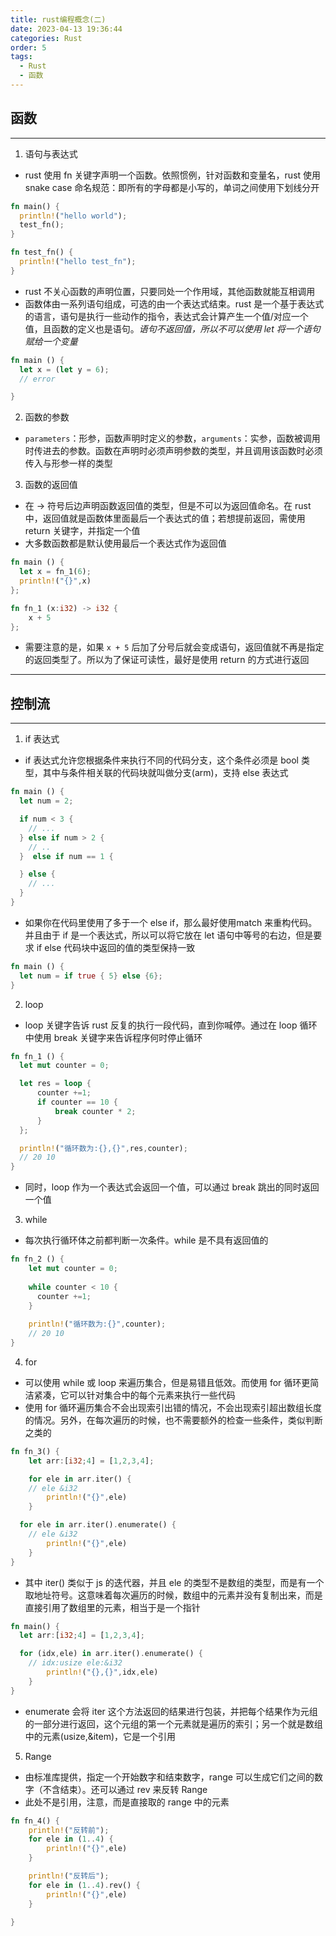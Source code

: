 ```yaml
---
title: rust编程概念(二)
date: 2023-04-13 19:36:44
categories: Rust
order: 5
tags:
  - Rust
  - 函数
---
```


## 函数
---
1. 语句与表达式
- rust 使用 fn 关键字声明一个函数。依照惯例，针对函数和变量名，rust 使用 snake case 命名规范：即所有的字母都是小写的，单词之间使用下划线分开

```rs
fn main() {
  println!("hello world");
  test_fn();
}

fn test_fn() {
  println!("hello test_fn");
}
```

- rust 不关心函数的声明位置，只要同处一个作用域，其他函数就能互相调用
- 函数体由一系列语句组成，可选的由一个表达式结束。rust 是一个基于表达式的语言，语句是执行一些动作的指令，表达式会计算产生一个值/对应一个值，且函数的定义也是语句。*语句不返回值，所以不可以使用 let 将一个语句赋给一个变量*

```rs
fn main () {
  let x = (let y = 6);
  // error

}
```

2. 函数的参数
- `parameters`：形参，函数声明时定义的参数，`arguments`：实参，函数被调用时传进去的参数。函数在声明时必须声明参数的类型，并且调用该函数时必须传入与形参一样的类型

3. 函数的返回值
- 在 -> 符号后边声明函数返回值的类型，但是不可以为返回值命名。在 rust 中，返回值就是函数体里面最后一个表达式的值；若想提前返回，需使用 return 关键字，并指定一个值
- 大多数函数都是默认使用最后一个表达式作为返回值

```rs
fn main () {
  let x = fn_1(6);
  println!("{}",x)
};

fn fn_1 (x:i32) -> i32 {
    x + 5
};
```
- 需要注意的是，如果 `x + 5` 后加了分号后就会变成语句，返回值就不再是指定的返回类型了。所以为了保证可读性，最好是使用 return 的方式进行返回
---
## 控制流
---
1. if 表达式
- if 表达式允许您根据条件来执行不同的代码分支，这个条件必须是 bool 类型，其中与条件相关联的代码块就叫做分支(arm)，支持 else 表达式

```rs
fn main () {
  let num = 2;

  if num < 3 {
    // ...
  } else if num > 2 {
    // ..
  }  else if num == 1 {

  } else {
    // ...
  }
}
```
- 如果你在代码里使用了多于一个 else if，那么最好使用match 来重构代码。并且由于 if 是一个表达式，所以可以将它放在 let 语句中等号的右边，但是要求 if else 代码块中返回的值的类型保持一致

```rs
fn main () {
  let num = if true { 5} else {6};
}
```

2. loop
- loop 关键字告诉 rust 反复的执行一段代码，直到你喊停。通过在 loop 循环中使用 break 关键字来告诉程序何时停止循环

```rs
fn fn_1 () {
  let mut counter = 0;

  let res = loop {
      counter +=1;
      if counter == 10 {
          break counter * 2;
      }
  };

  println!("循环数为:{},{}",res,counter);
  // 20 10
}
```

- 同时，loop 作为一个表达式会返回一个值，可以通过 break 跳出的同时返回一个值

3. while
- 每次执行循环体之前都判断一次条件。while 是不具有返回值的

```rs
fn fn_2 () {
    let mut counter = 0;
  
    while counter < 10 {
      counter +=1;
    }
  
    println!("循环数为:{}",counter);
    // 20 10
}
```

4. for
- 可以使用 while 或 loop 来遍历集合，但是易错且低效。而使用 for 循环更简洁紧凑，它可以针对集合中的每个元素来执行一些代码
- 使用 for 循环遍历集合不会出现索引出错的情况，不会出现索引超出数组长度的情况。另外，在每次遍历的时候，也不需要额外的检查一些条件，类似判断之类的

```rs
fn fn_3() {
	let arr:[i32;4] = [1,2,3,4];

	for ele in arr.iter() {
    // ele &i32
		println!("{}",ele)
	}

  for ele in arr.iter().enumerate() {
    // ele &i32
		println!("{}",ele)
	}
}
```
- 其中 iter() 类似于 js 的迭代器，并且 ele 的类型不是数组的类型，而是有一个取地址符号。这意味着每次遍历的时候，数组中的元素并没有复制出来，而是直接引用了数组里的元素，相当于是一个指针

```rs
fn main() {
  let arr:[i32;4] = [1,2,3,4];

  for (idx,ele) in arr.iter().enumerate() {
    // idx:usize ele:&i32
		println!("{},{}",idx,ele)
	}
}
```
- enumerate 会将 iter 这个方法返回的结果进行包装，并把每个结果作为元组的一部分进行返回，这个元组的第一个元素就是遍历的索引；另一个就是数组中的元素(usize,&item)，它是一个引用

5. Range
- 由标准库提供，指定一个开始数字和结束数字，range 可以生成它们之间的数字（不含结束）。还可以通过 rev 来反转 Range
- 此处不是引用，注意，而是直接取的 range 中的元素

```rs
fn fn_4() {
	println!("反转前");
	for ele in (1..4) {
		println!("{}",ele)
	}

	println!("反转后");
	for ele in (1..4).rev() {
		println!("{}",ele)
	}

}
```